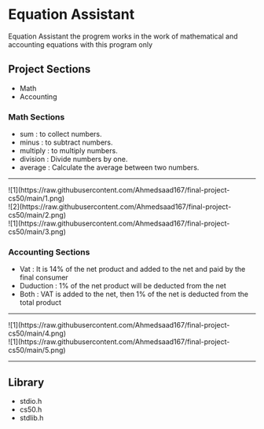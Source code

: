 # Equation Assistant

Equation Assistant the progrem works in the work of mathematical and accounting equations with this program only

## Project Sections
- Math
- Accounting

### Math Sections
- sum : to collect numbers.
- minus : to subtract numbers.
- multiply : to multiply numbers.
- division : Divide numbers by one.
- average : Calculate the average between two numbers.

<hr>
![1](https://raw.githubusercontent.com/Ahmedsaad167/final-project-cs50/main/1.png)
<br>
![2](https://raw.githubusercontent.com/Ahmedsaad167/final-project-cs50/main/2.png)
<br>
![1](https://raw.githubusercontent.com/Ahmedsaad167/final-project-cs50/main/3.png)
<br>

### Accounting Sections
- Vat : It is 14% of the net product and added to the net and paid by the final consumer
- Duduction : 1% of the net product will be deducted from the net
- Both : VAT is added to the net, then 1% of the net is deducted from the total product
<hr>
![1](https://raw.githubusercontent.com/Ahmedsaad167/final-project-cs50/main/4.png)
<br>
![1](https://raw.githubusercontent.com/Ahmedsaad167/final-project-cs50/main/5.png)
<br>
<hr>

## Library
- stdio.h
- cs50.h
- stdlib.h